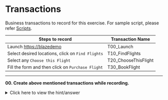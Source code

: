 # Transactions

Business transactions to record for this exercise. For sample script, please refer [Scripts](https://github.com/QAInsights/LoadRunner-Exercises/tree/master/20-Transactions/Scripts/Transactions).

|   **Steps to record**   | **Transaction Name**  |
|   ---------------   | ----------------  |
|   Launch [https://blazedemo](https://blazedemo)   |   T00_Launch  |
|   Select desired locations, click on `Find Flights`   |   T10_FindFlights |
|   Select any `Choose this Flight` |   T20_ChooseThisFlight    |
|   Fill the form and then click on `Purchase Flight` |   T30_BookFlight  |
 

---

**00. Create above mentioned transactions while recording.**

<details><summary>Click here to view the hint/answer</summary>
<br/>
<p>
In the Recording toolbar, click on `Insert Start Transaction` before the page navigation or clicks, once the page is loaded completed, click `Insert `End Transaction`.

![Record](/20-Transactions/assets/00.jpg)

</p>
</details><br/>